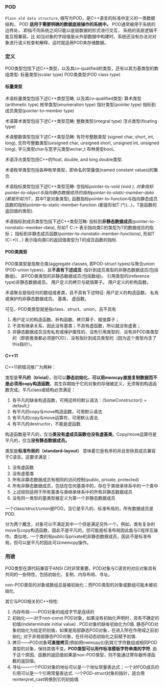### POD
`Plain old data structure`, 缩写为POD，是C++语言的标准中定义的一类数据结构， POD **适用于需要明确的数据底层操作的系统中。** POD通常被用于系统的边界处， 即指不同系统之间只能以底层数据的形式进行交互， 系统的高层逻辑不能互相兼容。比 如当对象的字段值是从外部数据中构建时，系统还没有办法对对象进行语义检查和解释，这时就适用POD来存储数据。 


### 定义
POD类型包括下述C++类型，以及其cv-qualified的类型，还有以其为基类型的数组类型:
    标量类型(scalar type)
    POD类类型(POD class type)

#### 标量类型
术语标量类型包括下述C++类型范畴, 以及其cv-qualified类型:
    算术类型(arithmetic type)
    枚举类型(enumeration type)
    指针类型(pointer type)
    指标到成员类型(pointer-to-member type)

术语算术类型包括下述C++类型范畴:
    整数类型(integral type)
    浮点类型(floating type)

术语整数类型包括下述C++类型范畴:
    有符号整数类型 (signed char, short, int, long),
    无符号整数类型(unsigned char, unsigned short, unsigned int, unsigned long),
    字元类型char与宽字元类型wchar_t
    布林类型bool。

术语浮点类型包括C++的float, double, and long double类型.

术语枚举类型包括各种枚举类型，即命名的常量值(named constant values)的集合.

术语指标类型包括下述C++类型范畴:
    空指标pointer-to-void (void *),
    对象指标pointer-to-object与指向静态数据成员的指标pointer-to-static-member-data (都是形如为T*，其中T是对象类型),
    函数指标pointer-to-function与指向静态成员函数的指标pointer-to-static-member-function (都是形如T (*)(...)，T是函数的返回值的类型).

术语指标到成员类型包括下述C++类型范畴:
    指标到**非静态数据成员**(pointer-to-nonstatic-member-data), 形如T C::* 表示指向类C的类型为T的数据成员的指标；
    指标到非静态成员函数(pointer-to-nonstatic-member-functions), 形如T (C::*)(...) 表示指向类C的返回值类型为T的成员函数的指标.


#### POD类类型
POD类类型是指聚合类(aggregate classes, 即POD-struct types)与聚合union (POD-union types)，且**不具有下述成员**:
    指针到成员类型的非静态数据成员(包括数组)。
    非POD类类型的非静态数据成员(包括数组)。
    引用类型的(reference type)非静态数据成员。
    用户定义的拷贝与赋值算子。
    用户定义的析构函数。

术语聚合是指任何的数组或者类，且不具有下述特征:
    用户定义的构造函数。
    私有或保护的非静态数据成员。
    基类。
    虚函数。

可见，POD类类型就是指class、struct、union，且不具有
1. 用户定义的构造函数、析构函数、拷贝算子、赋值算子；
2. 不具有继承关系，因此没有基类；不具有虚函数，所以就没有虚表；
3. 非静态数据成员没有私有或保护属性的、没有引用类型的、没有非POD类类型的（即嵌套类都必须是POD）、没有指针到成员类型的（因为这个类型内含了this指针）。 

#### C++11
C++11把情况推广为两种：

类型是**平凡的（trivial）**，则可以**静态初始化、可以用memcpy直接复制数据而不是必须用copy构造函数**。其生存期始于它的对象的存储被定义，无须等到构造函数完成。平凡class或结构必须满足：

1. 有平凡的缺省构造函数，可用这样的默认语法：(SomeConstructor() = default;)
2. 有平凡的copy与move构造函数，可用默认语法.
3. 有平凡的copy与move运算符，可用默认语法.
4. 有平凡的destructor，不能是虚函数.

构造函数是平凡的，仅当**类没有虚成员函数也没有虚基类**。Copy/move运算符是平凡的，仅当**没有静态数据成员。**

类型是**标准布局的（standard-layout）** 意味着它是有序的并且安排其成员兼容于C语言。这要求满足：
1. 没有虚函数
2. 没有虚基类
3. 所有非静态数据成员有相同的访问控制(public, private, protected)
4. 所有非静态数据成员，包括在任何基类中的，存在于类继承体系中的一个类中
5. 上述规则适用于所有基类与类继承体系中的所有非静态数据成员
6. 没有同一类型的基类型被定义为第一个非静态数据成员

一个class/struct/union是POD，当它是平凡的、标准布局的，所有数据成员是POD.

分为两个概念，对象可以不满足其中一个但是满足另外一个。例如，类有复杂的move与copy构造函数，因此不是平凡的，但可能是标准布局因此能与C程序互操作。类似地，一个类的有public与private的非静态数据成员，因此不是标准布局，但可以是平凡的因此可以memcpy操作。 

### 用途
POD类型在源代码兼容于ANSI C时非常重要。POD对象与C语言的对应对象具有共同的一些特性，包括初始化、复制、内存布局、寻址。

non-POD类型的对象或数组总是被初始化；而POD类型的对象或数组可能未被初始化.

其它与POD相关的C++特性: 
1. 内存布局——POD对象的组成字节是连续的
2. 初始化——对于non-const POD对象，如果没有初始化声明时，具有不确定的初值(indeterminate initial value) . POD对象的缺省初始化为0值. 静态POD对象初始化为给定的初值，如果是局部静态POD对象，在进入所在作用域之前初始化; 对于非局部静态POD对象，在任何动态初始化之前赋予初值.
3. 拷贝——POD对象**可直接拷贝**(例如用memcpy())到其它字符数组或相同POD类型的对象，保持其值不变。**POD类型可以用作标准模板字符串类的字符**. 由于这个原因，函数的返回值如果是non-POD类型，则不能通过寄存器传递函数的返回值。
4. 寻址——一个POD对象的地址可以是一个地址常量表达式；一个对POD成员的引用可以是一个引用常量表达式. 一个POD-struct对象的指针，适合用reinterpret_cast转换到它的初始值.